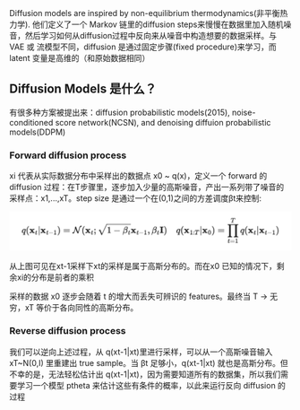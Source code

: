 Diffusion models are inspired by non-equilibrium thermodynamics(非平衡热力学). 他们定义了一个 Markov 链里的diffusion steps来慢慢在数据里加入随机噪音，然后学习如何从diffusion过程中反向来从噪音中构造想要的数据采样。与 VAE 或 流模型不同，diffusion 是通过固定步骤(fixed procedure)来学习，而 latent 变量是高维的（和原始数据相同）

## Diffusion Models 是什么？
有很多种方案被提出来：diffusion probabilistic models(2015), noise-conditioned score network(NCSN), and denoising diffuion probabilistic models(DDPM)

### Forward diffusion process
xi 代表从实际数据分布中采样出的数据点 x0 ~ q(x)，定义一个 forward 的 diffusion 过程：在T步骤里，逐步加入少量的高斯噪音，产出一系列带了噪音的采样点：x1,...,xT。step size 是通过一个在(0,1)之间的方差调度βt来控制:

![](imgs/data-sample-and-variance-schedule.png)

从上图可见在xt-1采样下xt的采样是属于高斯分布的。而在x0 已知的情况下，剩余xi的分布是前者的乘积

采样的数据 x0 逐步会随着 t 的增大而丢失可辨识的 features。最终当 T -> 无穷，xT 等价于各向同性的高斯分布。

### Reverse diffusion process
我们可以逆向上述过程，从 q(xt-1|xt)里进行采样，可以从一个高斯噪音输入 xT~N(0,I) 里重建出 true sample。当 βt 足够小，q(xt-1|xt) 就也是高斯分布。但不幸的是，无法轻松估计出 q(xt-1|xt)，因为需要知道所有的数据集，所以我们需要学习一个模型 ptheta 来估计这些有条件的概率，以此来运行反向 diffusion 的过程

